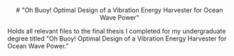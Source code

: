 <p align="center">
# "Oh Buoy! Optimal Design of a Vibration Energy Harvester for Ocean Wave Power"
</p>

Holds all relevant files to the final thesis I completed for my undergraduate degree titled "Oh Buoy! Optimal Design of a Vibration Energy Harvester for Ocean Wave Power."
